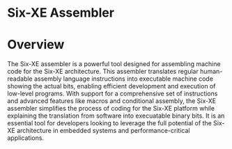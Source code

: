 # Six-XE Assembler

# Overview

The Six-XE assembler is a powerful tool designed for assembling machine code for the Six-XE architecture. This assembler translates regular human-readable assembly language instructions into executable machine code showing the actual bits, enabling efficient development and execution of low-level programs. With support for a comprehensive set of instructions and advanced features like macros and conditional assembly, the Six-XE assembler simplifies the process of coding for the Six-XE platform while explaining the translation from software into execuatable binary bits. It is an essential tool for developers looking to leverage the full potential of the Six-XE architecture in embedded systems and performance-critical applications.
